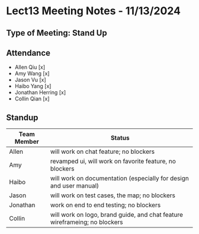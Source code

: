 # Lect13 Meeting Notes - 11/13/2024

## Type of Meeting: Stand Up

## Attendance

- Allen Qiu [x]
- Amy Wang [x]
- Jason Vu [x]
- Haibo Yang [x]
- Jonathan Herring [x]
- Collin Qian [x]

## Standup

| Team Member | Status                                                                     |
| ----------- | -------------------------------------------------------------------------- |
| Allen       | will work on chat feature; no blockers                                     |
| Amy         | revamped ui, will work on favorite feature, no blockers                    |
| Haibo       | will work on documentation (especially for design and user manual)         |
| Jason       | will work on test cases, the map; no blockers                              |
| Jonathan    | work on end to end testing; no blockers                                    |
| Collin      | will work on logo, brand guide, and chat feature wireframeing; no blockers |
